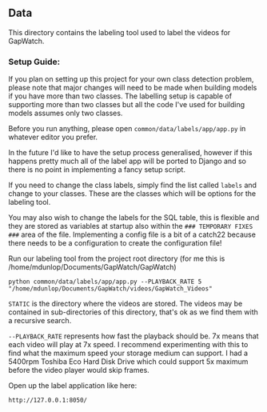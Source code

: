 ## Data
This directory contains the labeling tool used to label the videos for GapWatch.

### Setup Guide:

If you plan on setting up this project for your own class detection problem, please note that major changes will need to be made when building models if you have more than two classes. The labelling setup is capable of supporting more than two classes but all the code I've used for building models assumes only two classes.

Before you run anything, please open `common/data/labels/app/app.py` in whatever editor you prefer.

In the future I'd like to have the setup process generalised, however if this happens pretty much all of the label app will be ported to Django and so there is no point in implementing a fancy setup script.

If you need to change the class labels, simply find the list called `labels` and change to your classes. These are the classes which will be options for the labeling tool.

You may also wish to change the labels for the SQL table, this is flexible and they are stored as variables at startup also within the `### TEMPORARY FIXES ###` area of the file. Implementing a config file is a bit of a catch22 because there needs to be a configuration to create the configuration file!

Run our labeling tool from the project root directory (for me this is /home/mdunlop/Documents/GapWatch/GapWatch)

```
python common/data/labels/app/app.py --PLAYBACK_RATE 5 "/home/mdunlop/Documents/GapWatch/videos/GapWatch_Videos"
```

`STATIC` is the directory where the videos are stored. The videos may be contained in sub-directories of this directory, that's ok as we find them with a recursive search.

`--PLAYBACK_RATE` represents how fast the playback should be. 7x means that each video will play at 7x speed. I recommend experimenting with this to find what the maximum speed your storage medium can support. I had a 5400rpm Toshiba Eco Hard Disk Drive which could support 5x maximum before the video player would skip frames.

Open up the label application like here:

```
http://127.0.0.1:8050/
```

